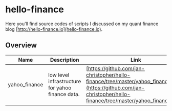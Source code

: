 # hello-finance

Here you'll find source codes of scripts I discussed on my quant finance blog [http://hello-finance.io](hello-finance.io). 

## Overview

| Name          | Description                                      | Link                                                 |
| ------------- |------------------------------------------------- | ---------------------------------------------------- |
| yahoo_finance | low level infrastructure for yahoo finance data. | [https://github.com/jan-christopher/hello-finance/tree/master/yahoo_finance_data](https://github.com/jan-christopher/hello-finance/tree/master/yahoo_finance_data) |


